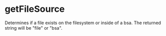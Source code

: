 # getFileSource

Determines if a file exists on the filesystem or inside of a bsa. The returned string will be "file" or "bsa".
